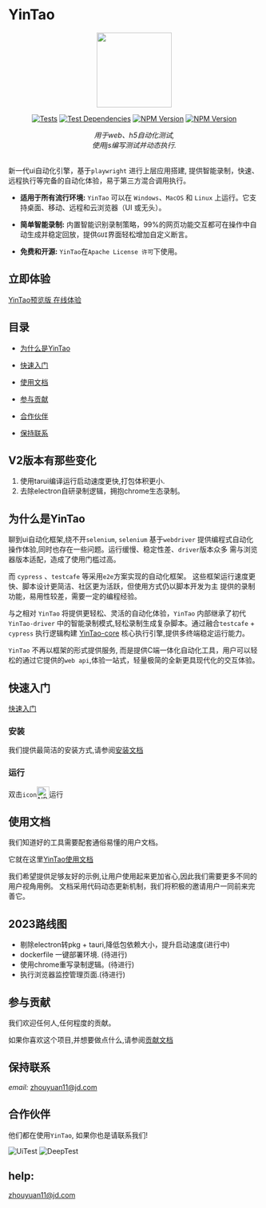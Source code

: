 # YinTao

<div align=center><img width="150" height="150" src="https://yintao.jd.com/icon.png"/></div>

<p align="center">
<a href="#"><img alt="Tests" src="https://badgen.net/badge/webUi/auto/blue?icon=test"></a>
<a href="#"><img alt="Test Dependencies" src="https://badgen.net/badge/webUi/auto/red?icon=github" /></a>
<a href="#"><img alt="NPM Version" src="https://badgen.net/badge/npm/8.19.3/yellow" style="max-width:100%;"></a>
<a href="#"><img alt="NPM Version" src="https://badgen.net/badge/license/MIT/blue" style="max-width:100%;"></a>
</p>

<div align=center>
    <i>用于web、h5自动化测试,
    </br>使用js编写测试并动态执行.</i>
</div>
<br/>

新一代ui自动化引擎，基于`playwright` 进行上层应用搭建, 
提供智能录制，快速、远程执行等完备的自动化体验，易于第三方混合调用执行。

* **适用于所有流行环境:** `YinTao` 可以在 `Windows`、`MacOS` 和 `Linux` 上运行。它支持桌面、移动、远程和云浏览器（UI 或无头）。
* **简单智能录制:** 内置智能识别录制策略，99%的网页功能交互都可在操作中自动生成并稳定回放，提供`GUI`界面轻松增加自定义断言。

* **免费和开源:** `YinTao`在`Apache License 许可`下使用。

## 立即体验
[YinTao预览版 在线体验](https://renranbk.gitee.io/cherry-preview)
## 目录

* [为什么是YinTao](#why)

* [快速入门](#fastStart)

* [使用文档](#doc)

* [参与贡献](#contribution)

* [合作伙伴](#cooperation)

* [保持联系](#contact)


##  <span id="v2">V2版本有那些变化</span>

1. 使用tarui编译运行启动速度更快,打包体积更小.
2. 去除electron自研录制逻辑，拥抱chrome生态录制。

##  <span id="why">为什么是YinTao</span>
聊到ui自动化框架,绕不开`selenium`, `selenium` 基于`webdriver` 提供编程式自动化操作体验,同时也存在一些问题。运行缓慢、稳定性差、`driver`版本众多
需与浏览器版本适配，造成了使用门槛过高。

而 `cypress` 、`testcafe` 等采用`e2e`方案实现的自动化框架。
这些框架运行速度更快、脚本设计更简洁、社区更为活跃，但使用方式仍以脚本开发为主
提供的录制功能，易用性较差，需要一定的编程经验。

与之相对 `YinTao` 将提供更轻松、灵活的自动化体验，`YinTao` 内部继承了初代`YinTao-driver` 中的智能录制模式,轻松录制生成复杂脚本。通过融合`testcafe` + `cypress` 执行逻辑构建 [YinTao-core](https://coding.jd.com/YinTao/YinTao-core/) 核心执行引擎,提供多终端稳定运行能力。

`YinTao` 不再以框架的形式提供服务, 而是提供C端一体化自动化工具，用户可以轻松的通过它提供的`web api`,体验一站式，轻量极简的全新更具现代化的交互体验。
 

## <span id="fastStart">快速入门</span>
 [快速入门](https://yintao.jd.com)

### <span id="installed">安装</span>
 我们提供最简洁的安装方式,请参阅[安装文档](https://yintao.jd.com/guide/introduce/download.html)

### <span id="run">运行</span>
双击`icon`<img alt="NPM Version" src="https://yintao.jd.com/icon.png" style="width:25px;vertical-align: bottom;" />运行



## <span id="doc">使用文档</span>
我们知道好的工具需要配套通俗易懂的用户文档。

它就在这里[YinTao使用文档](https://yintao.jd.com/guide/introduce/introduce.html)

我们希望提供足够友好的示例,让用户使用起来更加省心,因此我们需要更多不同的用户视角用例。
文档采用代码动态更新机制，我们将积极的邀请用户一同前来完善它。

## 2023路线图
  - 剔除electron转pkg + tauri,降低包依赖大小，提升启动速度(进行中) 
  - dockerfile 一键部署环境. (待进行)
  - 使用chrome重写录制逻辑。(待进行)
  - 执行浏览器监控管理页面.(待进行)


## <span id="contribution">参与贡献</span> 
  我们欢迎任何人,任何程度的贡献。
  
  如果你喜欢这个项目,并想要做点什么,请参阅[贡献文档](https://github.com/jd-opensource/YinTao/blob/main/CONTRIBUTING.md)

## <span id="contact">保持联系</span> 

*email:* zhouyuan11@jd.com 

## 合作伙伴  <span id="cooperation"> 
  他们都在使用`YinTao`, 如果你也是请联系我们!
  
![UiTest](http://storage.jd.com/jacp.plugins/app_store/icons/1634130778922_1.png)
![DeepTest](http://storage.jd.com/jacp.plugins/app_store/icons/1631874599689_256图标4.png)

## help:

zhouyuan11@jd.com
